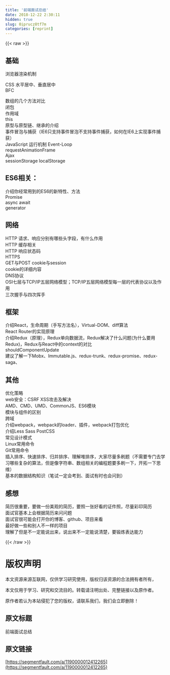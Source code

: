 ```yaml
---
title: '前端面试总结' 
date: 2018-12-22 2:30:11
hidden: true
slug: 0iprucz8tf7m
categories: [reprint]
---
```


{{< raw >}}

                    
<h2 id="articleHeader0">基础</h2>
<p>浏览器渲染机制</p>
<p>CSS 水平居中、垂直居中<br>BFC</p>
<p>数组的几个方法对比<br>闭包<br>作用域<br>this<br>原型与原型链、继承的介绍<br>事件冒泡与捕获（IE6只支持事件冒泡不支持事件捕获，如何在IE6上实现事件捕获）<br>JavaScript 运行机制 Event-Loop<br>requestAnimationFrame<br>Ajax<br>sessionStorage localStorage</p>
<h2 id="articleHeader1">ES6相关：</h2>
<p>介绍你经常用到的ES6的新特性、方法<br>Promise<br>async  await<br>generator</p>
<h2 id="articleHeader2">网络</h2>
<p>HTTP 请求、响应分别有哪些头字段，有什么作用<br>HTTP 缓存相关<br>HTTP 响应状态码<br>HTTPS <br>GET与POST    cookie与session<br>cookie的详细内容<br>DNS协议<br>OSI七层与TCP/IP五层网络模型；TCP/IP五层网络模型每一层的代表协议以及作用<br>三次握手与四次挥手</p>
<h2 id="articleHeader3">框架</h2>
<p>介绍React，生命周期（手写方法名），Virtual-DOM、diff算法<br>React Router的实现原理<br>介绍Redux（原理），Redux单向数据流，Redux解决了什么问题(为什么要用Redux)，Redux与React中的context的对比<br>shouldComponentUpdate<br>建议了解一下Mobx、Immutable.js、redux-trunk、redux-promise、redux-saga、</p>
<h2 id="articleHeader4">其他</h2>
<p>优化策略<br>web安全：CSRF XSS攻击及解决<br>AMD、CMD、UMD、CommonJS、ES6模块<br>模块与组件的区别<br>跨域<br>介绍webpack，webpack的loader、插件，webpack打包优化<br>介绍Less  Sass  PostCSS<br>常见设计模式<br>Linux常用命令<br>Git常用命令<br>插入排序、快速排序、归并排序、理解堆排序，大家尽量多刷题（不需要专门去学习哪些复杂的算法，但是像字符串、数组相关的编程题要多刷一下，开拓一下思维）<br>基本的数据结构知识（笔试一定会考到、面试有时也会问到）</p>
<h2 id="articleHeader5">感想</h2>
<p>简历很重要，要做一份美观的简历，要照一张好看的证件照，尽量彩印简历<br>面试官基本上会根据简历来问问题<br>面试官很可能会打开你的博客、github、项目来看<br>最好做一些和别人不一样的项目<br>理解了但是不一定能说出来，说出来不一定能说清楚，要锻炼表达能力</p>

                
{{< /raw >}}

# 版权声明
本文资源来源互联网，仅供学习研究使用，版权归该资源的合法拥有者所有，

本文仅用于学习、研究和交流目的。转载请注明出处、完整链接以及原作者。

原作者若认为本站侵犯了您的版权，请联系我们，我们会立即删除！

## 原文标题
前端面试总结

## 原文链接
[https://segmentfault.com/a/1190000012412265](https://segmentfault.com/a/1190000012412265)

